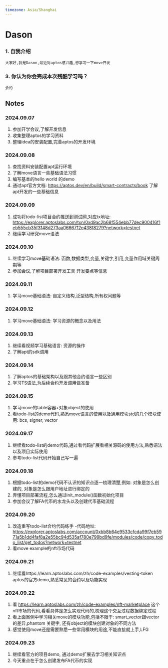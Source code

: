 ```yaml
---
timezone: Asia/Shanghai
---
```




# Dason

### 1. 自我介绍
    大家好,我是Dason,最近对aptos感兴趣,想学习一下move开发
### 3. 你认为你会完成本次残酷学习吗？
    会的

## Notes

<!-- Content_START -->

### 2024.09.07

1. 参加开学会议,了解开发信息
2. 收集整理aptos的学习资料
3. 整理idea的安装配置,完善aptos的开发环境

### 2024.09.08
1. 查找资料安装配置apt运行环境
2. 了解move语言一些基础语法习惯
3. 编写基本的hello world 的demo
4. 通过apt官方文档: https://aptos.dev/en/build/smart-contracts/book 了解apt开发的一些基础信息

### 2024.09.09
1. 成功将todo-list项目合约推送到测试网,对应tx地址: https://explorer.aptoslabs.com/txn/0xd9ac2b68f554ebb77dec900416f1eb555cb35f3148d273aa0666712e438f8279?network=testnet
2. 继续学习研究move语法

### 2024.09.10
1. 继续学习move基础语法: 函数,数据类型,变量,关键字,引用,变量作用域关键周期等
2. 参加会议,了解项目部署开发工具 开发要点等信息

### 2024.09.11
1. 学习move基础语法: 自定义结构,泛型结构,所有权问题等

### 2024.09.12
1. 学习move基础语法: 学习资源的概念以及用法

### 2024.09.13
1. 继续看视频学习基础语言: 资源的操作
2. 了解apt的sdk调用

### 2024.09.14
1. 了解aptos的基础架构以及跟其他合约语言一些区别
2. 学习TS语法,为后续合约开发调用做准备

### 2024.09.15
1. 学习move的table容器+对象object的使用
2. 看todo-list的demo代码,熟悉move语言的使用以及通用模块std的几个模块使用: bcs, signer, vector

### 2024.09.17
1. 继续看todo-list的demo代码,通过看代码扩展看相关源码的使用方法,熟悉语法以及项目实际使用
2. 参考todo-list代码开始自己写一遍

### 2024.09.18
1. 根据todo-list的demo代码不认识的知识点逐一梳理清楚,例如: 对象是怎么创建的, 对象是怎么跟用户地址进行绑定的
2. 弄懂项目部署流程,怎么通过init_module()函数初始化项目
3. 参加会议了解FA代币的水龙头以及创建代币基础流程

### 2024.09.20
1. 改造重写todo-list合约代码练手 -代码地址: https://explorer.aptoslabs.com/account/0xbb8b64e9533cfcda99f7eb5971a5b1dd4faf8a2e55bc94d535af780e799bd9fe/modules/code/copy_todo_list/get_todos?network=testnet
2. 看move example的nft市场代码

### 2024.09.21
1. 继续看https://learn.aptoslabs.com/zh/code-examples/vesting-token aptos的官方demo,熟悉常见的合约以及功能实现

### 2024.09.22
1. 看 https://learn.aptoslabs.com/zh/code-examples/nft-marketplace 这个nft市场的代码,看看具体是怎么实现代码的,梳理这个交互过程数据绑定过程
2. 看上面案例中学习相关move的模块功能,包括不限于: smart_vector跟vector的差异,phantom 关键字, 还有object的模块创建对象的不同方法
3. 感觉使用move还是需要熟悉一些常用模块的用途,不能直接就上手,LFG

### 2024.09.23
1. 继续看官方的项目demo, 通过demo扩展去学习相关知识点
2. 今天重点在于怎么创建发布FA代币的实现

<!-- Content_END -->
